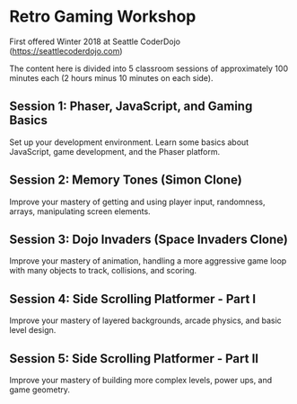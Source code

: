 # Retro Gaming Workshop
First offered Winter 2018 at Seattle CoderDojo (https://seattlecoderdojo.com)

The content here is divided into 5 classroom sessions of approximately 100 minutes each (2 hours minus 10 minutes on each side).

## Session 1: Phaser, JavaScript, and Gaming Basics

Set up your development environment. Learn some basics about JavaScript, game development, and the Phaser platform. 

## Session 2: Memory Tones (Simon Clone)

Improve your mastery of getting and using player input, randomness, arrays, manipulating screen elements.

## Session 3: Dojo Invaders (Space Invaders Clone)

Improve your mastery of animation, handling a more aggressive game loop with many objects to track, collisions, and scoring.

## Session 4: Side Scrolling Platformer - Part I

Improve your mastery of layered backgrounds, arcade physics, and basic level design.

## Session 5: Side Scrolling Platformer - Part II

Improve your mastery of building more complex levels, power ups, and game geometry.

